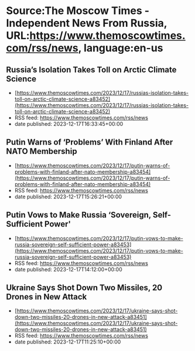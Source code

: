 # Source:The Moscow Times - Independent News From Russia, URL:https://www.themoscowtimes.com/rss/news, language:en-us

## Russia’s Isolation Takes Toll on Arctic Climate Science
 - [https://www.themoscowtimes.com/2023/12/17/russias-isolation-takes-toll-on-arctic-climate-science-a83452](https://www.themoscowtimes.com/2023/12/17/russias-isolation-takes-toll-on-arctic-climate-science-a83452)
 - RSS feed: https://www.themoscowtimes.com/rss/news
 - date published: 2023-12-17T16:33:45+00:00



## Putin Warns of ‘Problems’ With Finland After NATO Membership
 - [https://www.themoscowtimes.com/2023/12/17/putin-warns-of-problems-with-finland-after-nato-membership-a83454](https://www.themoscowtimes.com/2023/12/17/putin-warns-of-problems-with-finland-after-nato-membership-a83454)
 - RSS feed: https://www.themoscowtimes.com/rss/news
 - date published: 2023-12-17T15:26:21+00:00



## Putin Vows to Make Russia ‘Sovereign, Self-Sufficient Power'
 - [https://www.themoscowtimes.com/2023/12/17/putin-vows-to-make-russia-sovereign-self-sufficient-power-a83453](https://www.themoscowtimes.com/2023/12/17/putin-vows-to-make-russia-sovereign-self-sufficient-power-a83453)
 - RSS feed: https://www.themoscowtimes.com/rss/news
 - date published: 2023-12-17T14:12:00+00:00



## Ukraine Says Shot Down Two Missiles, 20 Drones in New Attack
 - [https://www.themoscowtimes.com/2023/12/17/ukraine-says-shot-down-two-missiles-20-drones-in-new-attack-a83451](https://www.themoscowtimes.com/2023/12/17/ukraine-says-shot-down-two-missiles-20-drones-in-new-attack-a83451)
 - RSS feed: https://www.themoscowtimes.com/rss/news
 - date published: 2023-12-17T11:25:10+00:00



